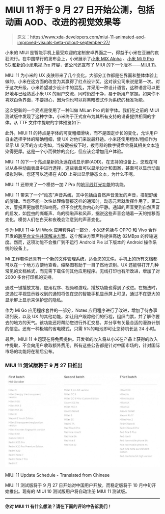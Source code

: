 # MIUI 11 将于 9 月 27 日开始公测，包括动画 AOD、改进的视觉效果等

> 原文：<https://www.xda-developers.com/miui-11-animated-aod-improved-visuals-beta-rollout-september-27/>

小米的 MIUI 是智能手机上最受欢迎的定制安卓界面之一，得益于小米在亚洲的疯狂流行。在中国举行的发布会上，小米展示了[小米 MIX Alpha](https://www.xda-developers.com/xiaomi-mi-mix-alpha-surround-display-china-launch/) 、[小米 Mi 9 Pro 5G 和新的小米电视 Pro](https://www.xda-developers.com/mi-9-pro-5g-miui-11-snapdragon-mi-tv-pro-8k-video/) 阵容，该公司还宣布了 MIUI 的下一个版本——[MIUI 11](http://www.miui.com/)。

MIUI 11 为小米的 UX 皮肤带来了几个变化，大部分工作都是在界面和整体体验上做的。小米在这方面的改变为其赢得了红点设计奖，这对该公司来说是第一次。对于这次升级，小米希望减少设计中的混乱，并采用一种设计语言，这种语言可以更好地与已经熟悉小米 UX 的用户交流，同时仍然干净，易于新用户掌握。如果你不喜欢白色界面，不要担心，因为你也可以将黑暗模式作为系统的标准功能。

这次更新的一个亮点是使用了一种叫做 MiLan Pro 的新字体。我们在之前的 MIUI 测试版中发现了这种字体，小米终于正式宣布为其所有支持的设备提供相同的字体。从 TTF 文件中提取的字体预览如下:

此外，MIUI 11 的特点是字体的可变粗细滑块，而不是固定步长的变化，允许用户自由选择字体的精确粗细，使 UX 对他们来说最舒适。小米还使用粗体/粗细作为显示 UI 交互的方式:例如，当按键被按下时，拨号器的数字键盘会将其相关文本渲染得更厚。这是一个小而微妙的变化，但应该会增加用户体验。

MIUI 11 的下一个亮点是新的永远在线显示屏(AOD)。在支持的设备上，您现在可以从各种动画表盘中进行选择，这些表盘可以显示设计和图案，甚至可以显示动画模拟时钟。您还可以选择在 AOD 上突出显示静态文本，为什么不呢。

MIUI 11 还带来了一个模仿一加 7 Pro 的[地平线灯光功能](https://www.xda-developers.com/oneplus-7-pros-horizon-light-feature-wont-be-coming-to-the-oneplus-6t-or-oneplus-7/)的功能。

MIUI 11 带来了一个“动态”声音系统，其中包括由自然声音激发的声音，搭配舒缓的旋律。当您不能一次性处理像警报这样的通知时，动态元素就发挥作用了。第二次，警报声更加强烈和响亮，但不会扰乱你内心的平静。通知的声音受到自然声音的启发，如昆虫的嘶嘶声、鸟的啁啾声和风声，据说这些声音会随着一天的推移而变化，模仿人们在白天和夜晚会注意到的声音变化。

作为 MIUI 11 中 Mi Work 应用套件的一部分，小米还包括与 OPPO 和 Vivo 合作开发的[跨平台文件共享解决方案](https://www.xda-developers.com/xiaomi-oppo-vivo-cross-device-file-transfers-protocol/)。这个解决方案声称提供高达 82MBps 的传输速度。然而，这项功能不会推广到不运行 Android Pie 以下版本的 Android 操作系统的设备上。

Mi 工作套件还具有一个新的文件管理系统，适合您的文件。手机上的所有文档都可以在一个地方方便地查看，缩略图有助于一目了然地识别。UX 还能够打开几种常见的文档格式，而无需下载任何其他应用程序。无线打印也有所改进，增加了对 2000 多台打印机的支持。

通过一键播放文档、应用程序、视频和游戏，播放功能也得到了改进。在施法时，您通过平视显示器收到的通知将仅在您的智能手机显示屏上可见，通过不在更大的显示屏上显示来保护您的隐私。

作为 Mi Go 应用程序套件的一部分，Notes 应用程序进行了改进，增加了待办事项列表，以及 UX 的其他功能，如让用户跟踪他们的行程，组织门票，并了解你要去的地方的天气。该功能还将帮助您进行外汇交易，并分享有关最合适的漫游计划的信息。还有一种极端的省电模式，只需 5%的电池即可让您待机长达 24 小时。

最后，MIUI 11 主题现在将免费提供。开发者的收入将从小米在产品上获得的收入中提取，不会向用户收取额外费用。所有这些公告都是针对中国市场的，针对国际市场的功能将在稍后公布。

### MIUI 11 测试版将于 9 月 27 日推出

 <picture>![MIUI 11 Update Schedule](img/7c0c59f8c5760642fcfae72c9fbc30b4.png)</picture> 

MIUI 11 Update Schedule - Translated from Chinese

MIUI 11 测试版将于 9 月 27 日开始对中国用户开放，而稳定版将于 10 月中旬开始推出。现有的 MIUI 10 测试版用户将自动注册 MIUI 11 测试版。

* * *

**你对 MIUI 11 有什么想法？请在下面的评论中告诉我们！**